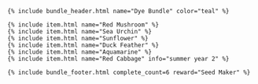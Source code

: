 <div class="bundle">

    {% include bundle_header.html name="Dye Bundle" color="teal" %}

    {% include item.html name="Red Mushroom" %}
    {% include item.html name="Sea Urchin" %}
    {% include item.html name="Sunflower" %}
    {% include item.html name="Duck Feather" %}
    {% include item.html name="Aquamarine" %}
    {% include item.html name="Red Cabbage" info="summer year 2" %}

    {% include bundle_footer.html complete_count=6 reward="Seed Maker" %}

</div>